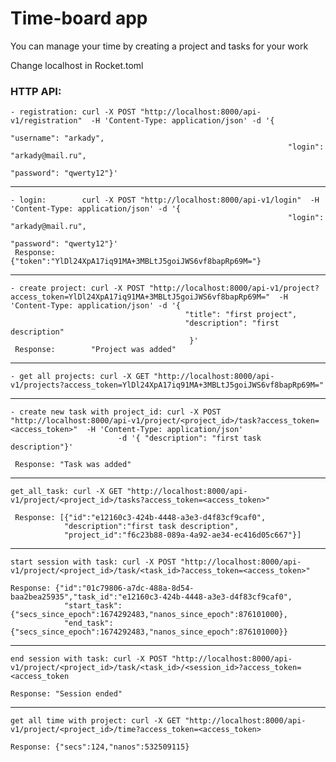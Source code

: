 # Time-board app

You can manage your time by creating a project and tasks for your work

Change localhost in Rocket.toml

### HTTP API:
    - registration: curl -X POST "http://localhost:8000/api-v1/registration"  -H 'Content-Type: application/json' -d '{
                                                                  "username": "arkady",
                                                                  "login": "arkady@mail.ru",
                                                                  "password": "qwerty12"}'
---

    - login:        curl -X POST "http://localhost:8000/api-v1/login"  -H 'Content-Type: application/json' -d '{
                                                                  "login": "arkady@mail.ru",
                                                                  "password": "qwerty12"}'
     Response:      {"token":"YlDl24XpA17iq91MA+3MBLtJ5goiJWS6vf8bapRp69M="}
---
    - create project: curl -X POST "http://localhost:8000/api-v1/project?access_token=YlDl24XpA17iq91MA+3MBLtJ5goiJWS6vf8bapRp69M="  -H 'Content-Type: application/json' -d '{
                                           "title": "first project",
                                           "description": "first description"
                                            }'
     Response:        "Project was added"
---
    - get all projects: curl -X GET "http://localhost:8000/api-v1/projects?access_token=YlDl24XpA17iq91MA+3MBLtJ5goiJWS6vf8bapRp69M="
---
    - create new task with project_id: curl -X POST "http://localhost:8000/api-v1/project/<project_id>/task?access_token=<access_token>"  -H 'Content-Type: application/json'
                            -d '{ "description": "first task description"}'

     Response: "Task was added"
---
    get_all_task: curl -X GET "http://localhost:8000/api-v1/project/<project_id>/tasks?access_token=<access_token>"

     Response: [{"id":"e12160c3-424b-4448-a3e3-d4f83cf9caf0",
                "description":"first task description",
                "project_id":"f6c23b88-089a-4a92-ae34-ec416d05c667"}]
---
    start session with task: curl -X POST "http://localhost:8000/api-v1/project/<project_id>/task/<task_id>?access_token=<access_token>"

    Response: {"id":"01c79806-a7dc-488a-8d54-baa2bea25935","task_id":"e12160c3-424b-4448-a3e3-d4f83cf9caf0",
                "start_task":{"secs_since_epoch":1674292483,"nanos_since_epoch":876101000},
                "end_task":{"secs_since_epoch":1674292483,"nanos_since_epoch":876101000}}
---
    end session with task: curl -X POST "http://localhost:8000/api-v1/project/<project_id>/task/<task_id>/<session_id>?access_token=<access_token

    Response: "Session ended"
---
    get all time with project: curl -X GET "http://localhost:8000/api-v1/project/<project_id>/time?access_token=<access_token>

    Response: {"secs":124,"nanos":532509115}